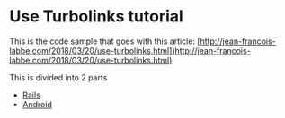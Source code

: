 # Use Turbolinks tutorial

This is the code sample that goes with this article:
[http://jean-francois-labbe.com/2018/03/20/use-turbolinks.html](http://jean-francois-labbe.com/2018/03/20/use-turbolinks.html)

This is divided into 2 parts

* [Rails](rails/blog)
* [Android](android/Blog)
